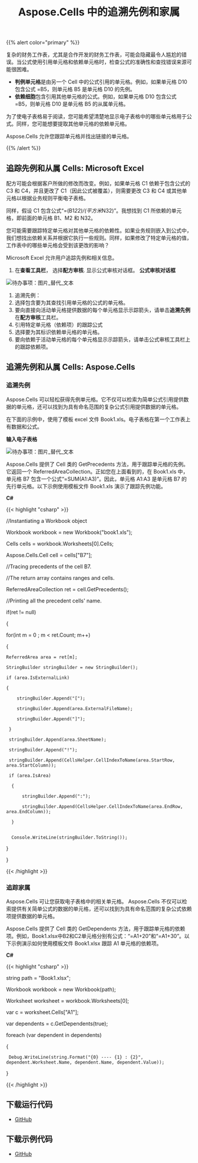 ﻿---
title: Aspose.Cells 中的追溯先例和家属
type: docs
weight: 130
url: /zh/net/tracing-precedents-and-dependents-in-aspose-cells/
---
{{% alert color="primary" %}} 

复杂的财务工作表，尤其是合作开发的财务工作表，可能会隐藏最令人尴尬的错误。当公式使用引用单元格和依赖单元格时，检查公式的准确性和查找错误来源可能很困难。

- **判例单元格**是由另一个 Cell 中的公式引用的单元格。例如，如果单元格 D10 包含公式 =B5，则单元格 B5 是单元格 D10 的先例。
- **依赖细胞**包含引用其他单元格的公式。例如，如果单元格 D10 包含公式 =B5，则单元格 D10 是单元格 B5 的从属单元格。

为了使电子表格易于阅读，您可能希望清楚地显示电子表格中的哪些单元格用于公式。同样，您可能想要提取其他单元格的依赖单元格。

Aspose.Cells 允许您跟踪单元格并找出链接的单元格。

{{% /alert %}} 
## **追踪先例和从属 Cells: Microsoft Excel**
配方可能会根据客户所做的修改而改变。例如，如果单元格 C1 依赖于包含公式的 C3 和 C4，并且更改了 C1（因此公式被覆盖），则需要更改 C3 和 C4 或其他单元格以根据业务规则平衡电子表格。

同样，假设 C1 包含公式“=(B1*22)/(平方米*N32)”。我想找到 C1 所依赖的单元格，即前面的单元格 B1、M2 和 N32。

您可能需要跟踪特定单元格对其他单元格的依赖性。如果业务规则嵌入到公式中，我们想找出依赖关系并根据它执行一些规则。同样，如果修改了特定单元格的值，工作表中的哪些单元格会受到该更改的影响？

Microsoft Excel 允许用户追踪先例和相关信息。

1. 在**查看工具栏**， 选择**配方审核**.
显示公式审核对话框。
   **公式审核对话框** 

![待办事项：图片_替代_文本](tracing-precedents-and-dependents-in-aspose-cells_1.png)

1. 追溯先例：
 1. 选择包含要为其查找引用单元格的公式的单元格。
 1. 要向直接向活动单元格提供数据的每个单元格显示示踪箭头，请单击**追溯先例**在**配方审核**工具栏。
1. 引用特定单元格（依赖项）的跟踪公式
1. 选择要为其标识依赖单元格的单元格。
1. 要向依赖于活动单元格的每个单元格显示示踪箭头，请单击公式审核工具栏上的跟踪依赖项。
## **追溯先例和从属 Cells: Aspose.Cells**
### **追溯先例**
Aspose.Cells 可以轻松获得先例单元格。它不仅可以检索为简单公式引用提供数据的单元格，还可以找到为具有命名范围的复杂公式引用提供数据的单元格。

在下面的示例中，使用了模板 excel 文件 Book1.xls。电子表格在第一个工作表上有数据和公式。

**输入电子表格** 

![待办事项：图片_替代_文本](tracing-precedents-and-dependents-in-aspose-cells_2.png)

Aspose.Cells 提供了 Cell 类的 GetPrecedents 方法，用于跟踪单元格的先例。它返回一个 ReferredAreaCollection。正如您在上面看到的，在 Book1.xls 中，单元格 B7 包含一个公式“=SUM(A1:A3)”。因此，单元格 A1:A3 是单元格 B7 的先行单元格。以下示例使用模板文件 Book1.xls 演示了跟踪先例功能。

**C#**

{{< highlight "csharp" >}}

 //Instantiating a Workbook object

Workbook workbook = new Workbook("book1.xls");

Cells cells = workbook.Worksheets[0].Cells;

Aspose.Cells.Cell cell = cells["B7"];

//Tracing precedents of the cell B7.

//The return array contains ranges and cells.

ReferredAreaCollection ret = cell.GetPrecedents();

//Printing all the precedent cells' name.

if(ret != null)

{

  for(int m = 0 ; m < ret.Count; m++)

  {

    ReferredArea area = ret[m];

    StringBuilder stringBuilder = new StringBuilder();

    if (area.IsExternalLink)

    {

        stringBuilder.Append("[");

        stringBuilder.Append(area.ExternalFileName);

        stringBuilder.Append("]");

     }

     stringBuilder.Append(area.SheetName);

     stringBuilder.Append("!");

     stringBuilder.Append(CellsHelper.CellIndexToName(area.StartRow, area.StartColumn));

     if (area.IsArea)

      {

          stringBuilder.Append(":");

          stringBuilder.Append(CellsHelper.CellIndexToName(area.EndRow, area.EndColumn));

      }


      Console.WriteLine(stringBuilder.ToString());

   }

}



{{< /highlight >}}
### **追踪家属**
Aspose.Cells 可让您获取电子表格中的相关单元格。 Aspose.Cells 不仅可以检索提供有关简单公式的数据的单元格，还可以找到为具有命名范围的复杂公式依赖项提供数据的单元格。

Aspose.Cells 提供了 Cell 类的 GetDependents 方法，用于跟踪单元格的依赖项。例如，Book1.xlsx中B2和C2单元格分别有公式：“=A1+20”和“=A1+30”。以下示例演示如何使用模板文件 Book1.xlsx 跟踪 A1 单元格的依赖项。

**C#**

{{< highlight "csharp" >}}

 string path = "Book1.xlsx";

Workbook workbook = new Workbook(path);

Worksheet worksheet = workbook.Worksheets[0];

var c = worksheet.Cells["A1"];

var dependents = c.GetDependents(true);

foreach (var dependent in dependents)

{

     Debug.WriteLine(string.Format("{0} ---- {1} : {2}", dependent.Worksheet.Name, dependent.Name, dependent.Value));

}

{{< /highlight >}}
## **下载运行代码**
- [GitHub](https://github.com/aspose-cells/Aspose.Cells-for-.NET/tree/master/Plugins/Aspose.Cells%20Vs%20VSTO%20Spreadsheets/Aspose.Cells%20Features%20missing%20in%20VSTO/Tracing%20Precedents%20and%20Dependents)
## **下载示例代码**
- [GitHub](https://github.com/aspose-cells/Aspose.Cells-for-.NET/releases/tag/MissingFeaturesAsposeCellsForVSTO1.1)

